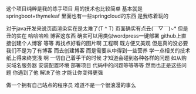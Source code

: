 这个项目纯粹是我的练手项目 用的技术也比较简单 基本就是springboot+thymeleaf 里面也有一些springcloud的东西 是我练着玩的  

对于java开发来说页面渲染实在是太难了(T ^ T)  页面确实有点丑(￣▽￣)~*   但是丑的实在 哈哈哈哈  博客这东西 确实可以用类似wordpress一键部署 github上直接创建个人博客 等等 再找点好看的图片啊 工程啊  既方便又美观  但是真的没必要  我们不是为了有博客 而去创建博客 而是需要从中得到一些营养 学一点相关的技术 纸上得来终觉浅 啊   一切自己着手干的时候 才知道会碰到各种各样的问题 如从购买域名服务器 安装配置环境 部署项目 代码中的问题等等等等  然而也正是这些问题 你遇到了他 解决了他 才能让你变得更强 

做一个拥有自己站点的程序员 难道不是一个很浪漫的事么
